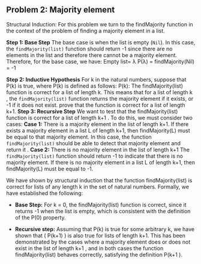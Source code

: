 

## Problem 2: Majority element

Structural Induction:
For this problem we turn to the findMajority function in the context of the problem of finding a majority element in a list.

**Step 1: Base Step**
The base case is when the list is empty (`Nil`). In this case, the `findMajority(list)` function should return -1 since there are no elements in the list and therefore there cannot be a majority element.
Therefore, for the base case, we have:
Empty list= λ
P(λ) = findMajority(Nil) = -1

**Step 2: Inductive Hypothesis**
For k in the natural numbers, suppose that P(k) is true, where P(k) is defined as follows:
P(k): The findMajority(list) function is correct for a list of length k.
This means that for a list of length k , the `findMajority(list)` function returns the majority element if it exists, or -1 if it does not exist. prove that the function is correct for a list of length k+1.
**Step 3: Recursive Step**
We want to test that the findMajority(list) function is correct for a list of length k+1 . To do this, we must consider two cases:
**Case 1:** There is a majority element in the list of length k+1.
If there exists a majority element in a list L of length k+1, then findMajority(L) must be equal to that majority element. In this case, the function `findMajority(list)` should be able to detect that majority element and return it .
**Case 2:** There is no majority element in the list of length k+1
The `findMajority(list)` function should return -1 to indicate that there is no majority element. If there is no majority element in a list L of length k+1, then findMajority(L) must be equal to -1.

We have shown by structural induction that the function findMajority(list) is correct for lists of any length k in the set of natural numbers. Formally, we have established the following:

- **Base Step:** For k = 0, the findMajority(list) function is correct, since it returns -1 when the list is empty, which is consistent with the definition of the P(0) property.

- **Recursive step:** Assuming that P(k) is true for some arbitrary k, we have shown that \( P(k+1) \) is also true for lists of length k+1. This has been demonstrated by the cases where a majority element does or does not exist in the list of length k+1 , and in both cases the function findMajority(list) behaves correctly, satisfying the definition P(k+1 ).
